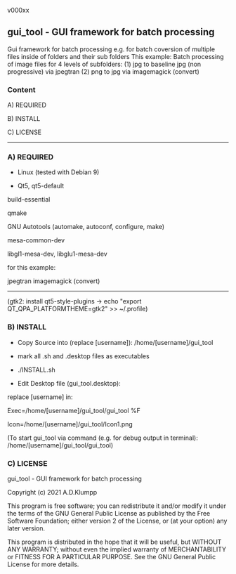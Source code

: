 v000xx

## gui_tool - GUI framework for batch processing

Gui framework for batch processing e.g. for batch coversion of multiple files inside of folders and their sub folders
This example: Batch processing of image files for 4 levels of subfolders: (1) jpg to baseline jpg (non progressive) via jpegtran (2) png to jpg via imagemagick (convert)


### Content

A) REQUIRED

B) INSTALL

C) LICENSE


------------------

### A) REQUIRED

- Linux (tested with Debian 9)

- Qt5, qt5-default

build-essential

qmake

GNU Autotools (automake, autoconf, configure, make)

mesa-common-dev

libgl1-mesa-dev, libglu1-mesa-dev

for this example:

jpegtran
imagemagick (convert)

---------------

(gtk2: install qt5-style-plugins -> echo "export QT_QPA_PLATFORMTHEME=gtk2" >> ~/.profile) 


### B) INSTALL

- Copy Source into (replace [username]): /home/[username]/gui_tool

- mark all .sh and .desktop files as executables

- ./INSTALL.sh

- Edit Desktop file (gui_tool.desktop):

replace [username] in:

Exec=/home/[username]/gui_tool/gui_tool %F 

Icon=/home/[username]/gui_tool/Icon1.png

(To start gui_tool via command (e.g. for debug output in terminal): /home/[username]/gui_tool/gui_tool)


### C) LICENSE

gui_tool - GUI framework for batch processing
       
Copyright (c) 2021 A.D.Klumpp

This program is free software; you can redistribute it and/or modify 
it under the terms of the GNU General Public License as published by 
the Free Software Foundation; either version 2 of the License, or 
(at your option) any later version.

This program is distributed in the hope that it will be useful, 
but WITHOUT ANY WARRANTY; without even the implied warranty of 
MERCHANTABILITY or FITNESS FOR A PARTICULAR PURPOSE.  See the 
GNU General Public License for more details.




